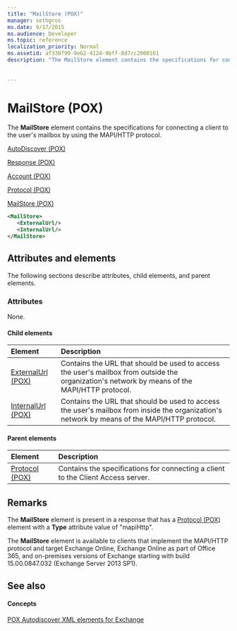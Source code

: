 ```yaml
---
title: "MailStore (POX)"
manager: sethgros
ms.date: 9/17/2015
ms.audience: Developer
ms.topic: reference
localization_priority: Normal
ms.assetid: af338f99-9e62-4124-9bff-8d7cc2008161
description: "The MailStore element contains the specifications for connecting a client to the user's mailbox by using the MAPI/HTTP protocol."
 
 
---
```


# MailStore (POX)

The **MailStore** element contains the specifications for connecting a client to the user's mailbox by using the MAPI/HTTP protocol. 
  
[AutoDiscover (POX)](autodiscover-pox.md)
  
[Response (POX)](response-pox.md)
  
[Account (POX)](account-pox.md)
  
[Protocol (POX)](protocol-pox.md)
  
[MailStore (POX)](mailstore-pox.md)
  
```XML
<MailStore>
   <ExternalUrl/>
   <InternalUrl/>
</MailStore>
```

## Attributes and elements

The following sections describe attributes, child elements, and parent elements.
  
### Attributes

None.
  
#### Child elements

|**Element**|**Description**|
|:-----|:-----|
|[ExternalUrl (POX)](externalurl-pox.md) <br/> |Contains the URL that should be used to access the user's mailbox from outside the organization's network by means of the MAPI/HTTP protocol.  <br/> |
|[InternalUrl (POX)](internalurl-pox.md) <br/> |Contains the URL that should be used to access the user's mailbox from inside the organization's network by means of the MAPI/HTTP protocol.  <br/> |
   
#### Parent elements

|**Element**|**Description**|
|:-----|:-----|
|[Protocol (POX)](protocol-pox.md) <br/> |Contains the specifications for connecting a client to the Client Access server.  <br/> |
   
## Remarks

The **MailStore** element is present in a response that has a [Protocol (POX)](protocol-pox.md) element with a **Type** attribute value of "mapiHttp". 
  
The **MailStore** element is available to clients that implement the MAPI/HTTP protocol and target Exchange Online, Exchange Online as part of Office 365, and on-premises versions of Exchange starting with build 15.00.0847.032 (Exchange Server 2013 SP1). 
  
## See also

#### Concepts

[POX Autodiscover XML elements for Exchange](pox-autodiscover-xml-elements-for-exchange.md)

